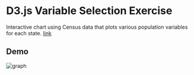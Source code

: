 # D3.js Variable Selection Exercise
Interactive chart using Census data that plots various population variables for each state. 
[link](https://drewpgilmore.github.io/D3-challenge/)
## Demo
![graph](https://media0.giphy.com/media/Ggm3Da35FpqgeX5Qh9/giphy.gif)
